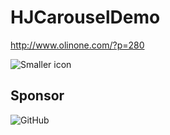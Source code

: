 # HJCarouselDemo

http://www.olinone.com/?p=280

![Smaller icon](http://shenmaip.com/HJCarousel.gif "Title here")


## Sponsor

![GitHub](http://shenmaip.com/zfbwpay340.png)


